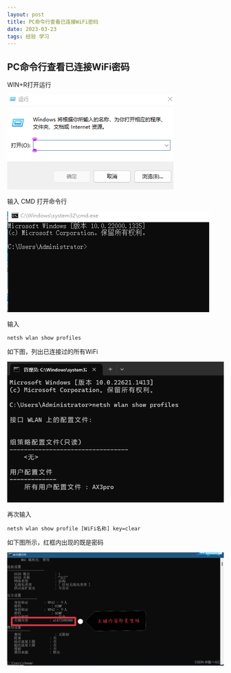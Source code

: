```yaml
---
layout: post
title: PC命令行查看已连接WiFi密码
date: 2023-03-23 
tags: 经验 学习    
---
```


## PC命令行查看已连接WiFi密码

WIN+R打开运行

![](/images/posts/github/032301.png)

输入 CMD  打开命令行

![](./images/posts/github/032302.png)

输入

```
netsh wlan show profiles
```

如下图，列出已连接过的所有WiFi

![](../images/posts/github/032303.png)

再次输入

```
netsh wlan show profile [WiFi名称] key=clear
```

如下图所示，红框内出现的既是密码

![](../images/posts/github/032304.png)
